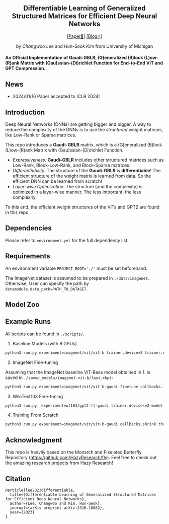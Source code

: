 <div align="center">

## Differentiable Learning of Generalized Structured Matrices for Efficient Deep Neural Networks 

 [[Paper📖]](https://openreview.net/forum?id=pAVJKp3Dvn) [[Blog🔥]](http://changwoolee.github.io/blog/2024/gaudi-gblr/) 

by *Changwoo Lee* and *Hun-Seok Kim* from University of Michigan

 </div>

#### An Official Implementation of **Gaudi-GBLR**, (G)eneralized (B)lock (L)ow-(R)ank Matrix with (Gau)ssian-(Di)richlet Function for End-to-End ViT and GPT Compression.

## News

- 2024/01/16 Paper accepted to ICLR 2024!

## Introduction

Deep Neural Networks (DNNs) are getting bigger and bigger. A way to reduce the complexity of the DNNs is to use the *structured* weight matrices, like Low-Rank or Sparse matrices. 

This repo introduces a **Gaudi-GBLR** matrix, which is a (G)eneralized (B)lock (L)ow-(R)ank Matrix with (Gau)ssian-(Di)richlet Function. 

* *Expressiveness.*  **Gaudi-GBLR** includes other structured matrices such as Low-Rank, Block-Low-Rank, and Block-Sparse matrices.
* *Differentiability.* The structure of the **Gaudi-GBLR** is **differentiable**! The efficient structure of the weight matrix is learned from data. So the efficient DNN can be learned from scratch!
* *Layer-wise Optimization.* The structure (and the complexity) is optimized in a layer-wise manner. The less important, the less complexity.

To this end, the efficient weight structures of the ViTs and GPT2 are found in this repo.

## Dependencies

Please refer to `environment.yml` for the full dependency list.

## Requirements


An environment variable `PROJECT_ROOT='./'` must be set beforehand.

The ImageNet dataset is assumed to be prepared in `./data/imagenet`.
Otherwise, User can specify the path by `datamodule.data_path=PATH_TO_DATASET`.

## Model Zoo



## Example Runs

All scripts can be found in `./scripts/`.

1. Baseline Models (with 8 GPUs)
```bash
python3 run.py experiment=imagenet/vit/vit-b trainer.device=8 trainer.num_nodes=1 datamodule.num_workers=4 +trainer.strategy="ddp"
```

2. ImageNet Fine-tuning

Assuming that the ImageNet baseline ViT-Base model obtained in 1. is saved in `./saved_models/imagenet-vit-b/last.ckpt`:
```bash
python3 run.py experiment=imagenet/vit/vit-b-gaudi-finetune callbacks.init_from_pretrained.budget=0.15
```

3. WikiText103 Fine-tuning
```bash
python3 run.py  experiment=wt103/gpt2-ft-gaudi trainer.devices=2 model.layer_type='gaudi' datamodule.batch_size=8 trainer.strategy="ddp" model.model_name="gpt2" model.gaudi_params.no_gaussian=True
```

4. Training From Scratch
```bash
python3 run.py experiment=imagenet/vit/vit-b-gaudi callbacks.shrink.thres=0.04 callbacks.shrink.target_width=0.12 trainer.devices=8 trainer.num_nodes=1 datamodule.num_workers=4 +trainer.strategy="ddp"  model.mlp_cfg.linear1_cfg.width_learning_rate=1e-3
```

## Acknowledgment 

This repo is heavily based on the Monarch and Pixelated Butterfly Repository (https://github.com/HazyResearch/fly). Feel free to check out the amazing research projects from Hazy Research!

## Citation

```
@article{lee2023differentiable,
  title={Differentiable Learning of Generalized Structured Matrices for Efficient Deep Neural Networks},
  author={Lee, Changwoo and Kim, Hun-Seok},
  journal={arXiv preprint arXiv:2310.18882},
  year={2023}
}
```
